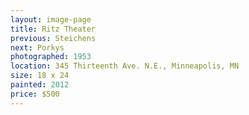 ```yaml
---
layout: image-page
title: Ritz Theater
previous: Steichens
next: Porkys
photographed: 1953
location: 345 Thirteenth Ave. N.E., Minneapolis, MN 
size: 18 x 24
painted: 2012
price: $500
---
```

